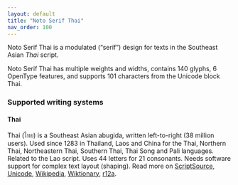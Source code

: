 ```yaml
---
layout: default
title: "Noto Serif Thai"
nav_order: 100
---
```

Noto Serif Thai is a modulated (“serif”) design for texts in the Southeast Asian _Thai_ script. 

Noto Serif Thai has multiple weights and widths, contains 140 glyphs, 6 OpenType features, and supports 101 characters from the Unicode block Thai.


### Supported writing systems


#### Thai

Thai (<span class='autonym'>ไทย</span>) is a Southeast Asian abugida, written left-to-right (38 million users). Used since 1283 in Thailand, Laos and China for the Thai, Northern Thai, Northeastern Thai, Southern Thai, Thai Song and Pali languages. Related to the Lao script. Uses 44 letters for 21 consonants. Needs software support for complex text layout (shaping). Read more on [ScriptSource](https://scriptsource.org/scr/Thai), [Unicode](https://www.unicode.org/versions/Unicode13.0.0/ch16.pdf#G46485), [Wikipedia](https://en.wikipedia.org/wiki/ISO_15924:Thai), [Wiktionary](https://en.wiktionary.org/wiki/Category:Thai_script), [r12a](https://r12a.github.io/scripts/links?iso=Thai).

